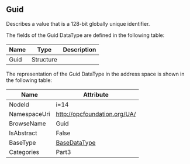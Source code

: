 <!-- datatype -->
## Guid
Describes a value that is a 128-bit globally unique identifier.  
<!-- end of description -->
The fields of the Guid DataType are defined in the following table:  

|Name|Type|Description|
|---|---|---|
|Guid|Structure||

The representation of the Guid DataType in the address space is shown in the following table:  

|Name|Attribute|
|---|---|
|NodeId|i=14|
|NamespaceUri|http://opcfoundation.org/UA/|
|BrowseName|Guid|
|IsAbstract|False|
|BaseType|[BaseDataType](../../../Part3/DataTypes/BaseDataType/readme.md)|
|Categories|Part3|

